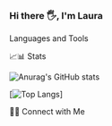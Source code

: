 ### Hi there 🖐️, I'm Laura







Languages and Tools






📈📊 Stats 

![Anurag's GitHub stats](https://github-readme-stats.vercel.app/api?username=lajuruiz&show_icons=true&theme=cobalt)

[![Top Langs](https://github-readme-stats.vercel.app/api/top-langs/?username=lajuruiz&langs_count=10)]

🤝🏻 Connect with Me

